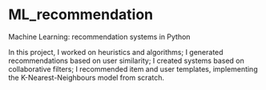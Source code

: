# ML_recommendation
Machine Learning: recommendation systems in Python

In this project, I worked on heuristics and algorithms;
I generated recommendations based on user similarity;
I created systems based on collaborative filters;
I recommended item and user templates, implementing the K-Nearest-Neighbours model from scratch.
